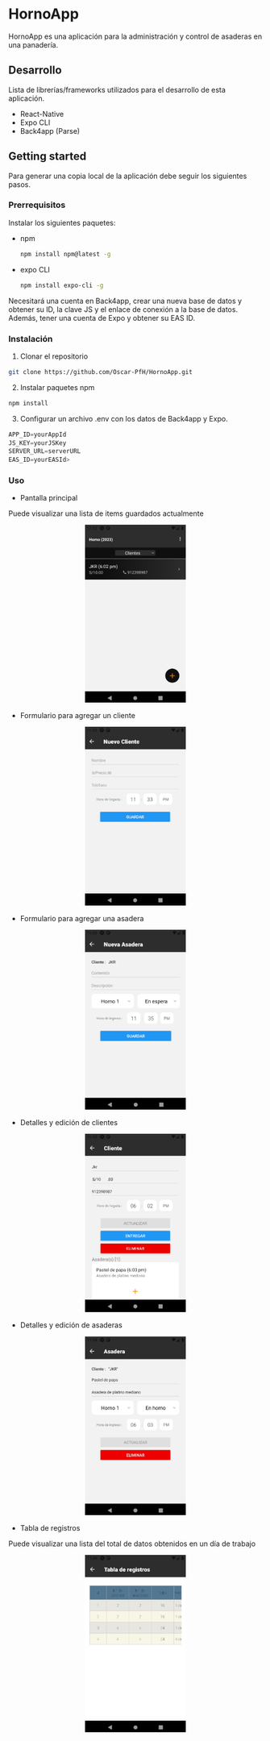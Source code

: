 # HornoApp

HornoApp es una aplicación para la administración y control de asaderas en una panadería.

## Desarrollo

Lista de librerías/frameworks utilizados para el desarrollo de esta aplicación.

* React-Native
* Expo CLI
* Back4app (Parse)

## Getting started

Para generar una copia local de la aplicación debe seguir los siguientes pasos.

### Prerrequisitos

Instalar los siguientes paquetes:
* npm
  ```sh
  npm install npm@latest -g
  ```
* expo CLI
  ```sh
  npm install expo-cli -g
  ```

Necesitará una cuenta en Back4app, crear una nueva base de datos y obtener su ID, la clave JS y el enlace de conexión a la base de datos. Además, tener una cuenta
de Expo y obtener su EAS ID.

### Instalación

1. Clonar el repositorio
  ```sh
  git clone https://github.com/Oscar-PfH/HornoApp.git
  ```
2. Instalar paquetes npm
  ```sh
  npm install
  ```
3. Configurar un archivo .env con los datos de Back4app y Expo.
  ```js
  APP_ID=yourAppId
  JS_KEY=yourJSKey
  SERVER_URL=serverURL
  EAS_ID=yourEASId>
  ```

### Uso
- Pantalla principal

Puede visualizar una lista de items guardados actualmente
<p align="center">
  <img src="https://github.com/Oscar-PfH/HornoApp/blob/ovenb4a/images/main1.PNG" alt="pantalla principal" style="width:200px;"/>
</p>

- Formulario para agregar un cliente

<p align="center">
  <img src="https://github.com/Oscar-PfH/HornoApp/blob/ovenb4a/images/new.PNG" alt="pantalla principal" style="width:200px;"/>
</p>

- Formulario para agregar una asadera

<p align="center">
  <img src="https://github.com/Oscar-PfH/HornoApp/blob/ovenb4a/images/new2.PNG" alt="pantalla principal" style="width:200px;"/>
</p>

- Detalles y edición de clientes

<p align="center">
  <img src="https://github.com/Oscar-PfH/HornoApp/blob/ovenb4a/images/edit1.PNG" alt="pantalla principal" style="width:200px;"/>
</p>

- Detalles y edición de asaderas

<p align="center">
  <img src="https://github.com/Oscar-PfH/HornoApp/blob/ovenb4a/images/edit2.PNG" alt="pantalla principal" style="width:200px;"/>
</p>

- Tabla de registros

Puede visualizar una lista del total de datos obtenidos en un día de trabajo

<p align="center">
  <img src="https://github.com/Oscar-PfH/HornoApp/blob/ovenb4a/images/table.PNG" alt="pantalla principal" style="width:200px;"/>
</p>
